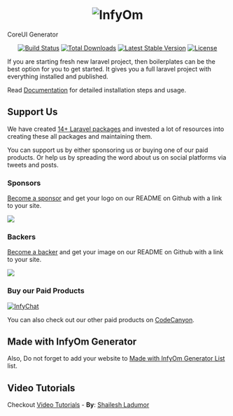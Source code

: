 <h1 align="center"><img src="https://assets.infyom.com/open-source/infyom-logo.png" alt="InfyOm"></h1>

CoreUI Generator

<p align="center">
<a href="https://travis-ci.org/laravel/framework"><img src="https://travis-ci.org/laravel/framework.svg" alt="Build Status"></a>
<a href="https://packagist.org/packages/laravel/framework"><img src="https://poser.pugx.org/laravel/framework/d/total.svg" alt="Total Downloads"></a>
<a href="https://packagist.org/packages/laravel/framework"><img src="https://poser.pugx.org/laravel/framework/v/stable.svg" alt="Latest Stable Version"></a>
<a href="https://packagist.org/packages/laravel/framework"><img src="https://poser.pugx.org/laravel/framework/license.svg" alt="License"></a>
</p>

If you are starting fresh new laravel project, then boilerplates can be the best option for you to get started. It gives you a full laravel project with everything installed and published.

Read [Documentation](http://www.infyom.com/open-source/laravelgenerator/docs/8.0/boilerplates) for detailed installation steps and usage.

## Support Us

We have created [14+ Laravel packages](https://github.com/InfyOmLabs) and invested a lot of resources into creating these all packages and maintaining them.

You can support us by either sponsoring us or buying one of our paid products. Or help us by spreading the word about us on social platforms via tweets and posts.

### Sponsors

[Become a sponsor](https://opencollective.com/infyomlabs#sponsor) and get your logo on our README on Github with a link to your site.

<a href="https://opencollective.com/infyomlabs#sponsor"><img src="https://opencollective.com/infyomlabs/sponsors.svg?width=890"></a>

### Backers

[Become a backer](https://opencollective.com/infyomlabs#backer) and get your image on our README on Github with a link to your site.

<a href="https://opencollective.com/infyomlabs#backer"><img src="https://opencollective.com/infyomlabs/backers.svg?width=890"></a>

### Buy our Paid Products

[![InfyChat](https://assets.infyom.com/open-source/infyjobs-banner.png)](https://codecanyon.net/item/infyjobs-laravel-job-portal-script-with-website/28321916)

You can also check out our other paid products on [CodeCanyon](https://codecanyon.net/user/infyomlabs/portfolio).

## Made with InfyOm Generator

Also, Do not forget to add your website to [Made with InfyOm Generator List](https://github.com/InfyOmLabs/laravel-generator/blob/develop/made-with-generator.md) list.

## Video Tutorials

Checkout [Video Tutorials](https://github.com/shailesh-ladumor/infyom-laravel-generator-tutorial) - **By**: [Shailesh Ladumor](https://github.com/shailesh-ladumor)

